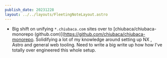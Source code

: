 ```yaml
---
publish_date: 20231228    
layout: ../../layouts/FleetingNoteLayout.astro
---
```

- Big shift on unifying `*.chiubaca.com` sites over to [chiubaca/chiubaca-monorepo (github.com)](https://github.com/chiubaca/chiubaca-monorepo. Solidifying a lot of my knowledge around setting up NX , Astro and general web tooling. Need to write a big write up how how I've totally over engineered this whole setup.
